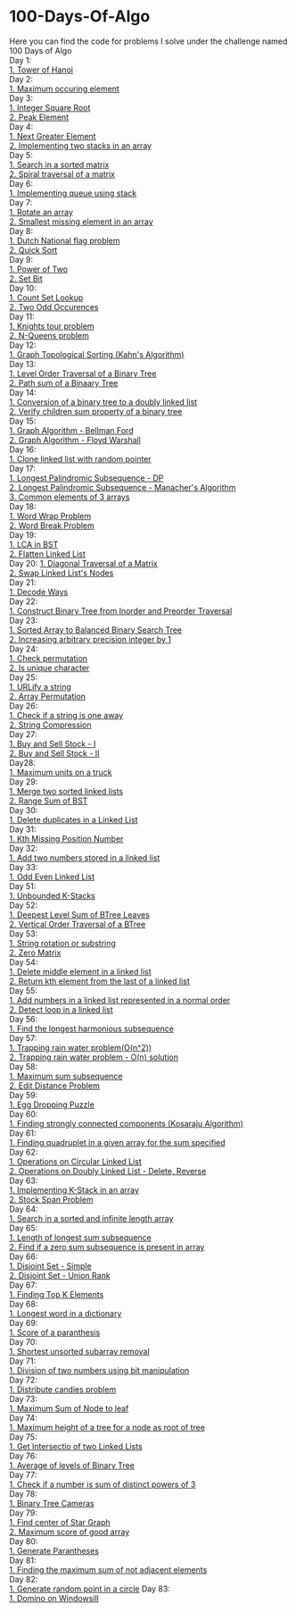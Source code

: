 # 100-Days-Of-Algo
Here you can find the code for problems I solve under the challenge named 100 Days of Algo\
Day 1:\
[1. Tower of Hanoi](https://github.com/tejaswini212/100-Days-Of-Algo/blob/main/Day01/towerOfHanoi.cpp)\
Day 2:\
[1. Maximum occuring element](https://github.com/tejaswini212/100-Days-Of-Algo/blob/main/Day02/maxOccurElem.cpp)\
Day 3:\
[1. Integer Square Root](https://github.com/tejaswini212/100-Days-Of-Algo/blob/main/Day03/intSquareRoot.cpp)\
[2. Peak Element](https://github.com/tejaswini212/100-Days-Of-Algo/blob/main/Day03/peakElement.cpp)\
Day 4:\
[1. Next Greater Element](https://github.com/tejaswini212/100-Days-Of-Algo/blob/main/Day04/nextGreater.cpp)\
[2. Implementing two stacks in an array](https://github.com/tejaswini212/100-Days-Of-Algo/blob/main/Day04/twoStackArray.cpp)\
Day 5:\
[1. Search in a sorted matrix](https://github.com/tejaswini212/100-Days-Of-Algo/blob/main/Day05/searchSortedMat.cpp)\
[2. Spiral traversal of a matrix](https://github.com/tejaswini212/100-Days-Of-Algo/blob/main/Day05/spiralTraversal.cpp)\
Day 6:\
[1. Implementing queue using stack](https://github.com/tejaswini212/100-Days-Of-Algo/blob/main/Day06/queStack.cpp)\
Day 7:\
[1. Rotate an array](https://github.com/tejaswini212/100-Days-Of-Algo/blob/main/Day07/rotateArray.cpp)\
[2. Smallest missing element in an array](https://github.com/tejaswini212/100-Days-Of-Algo/blob/main/Day07/smallestMissing.cpp)\
Day 8:\
[1. Dutch National flag problem](https://github.com/tejaswini212/100-Days-Of-Algo/blob/main/Day08/dutchNationalFlag.cpp)\
[2. Quick Sort](https://github.com/tejaswini212/100-Days-Of-Algo/blob/main/Day08/quickSort.cpp)\
Day 9:\
[1. Power of Two](https://github.com/tejaswini212/100-Days-Of-Algo/blob/main/Day09/powerOfTwo.cpp)\
[2. Set Bit](https://github.com/tejaswini212/100-Days-Of-Algo/blob/main/Day09/setBit.cpp)\
Day 10:\
[1. Count Set Lookup](https://github.com/tejaswini212/100-Days-Of-Algo/blob/main/Day10/countSetLookup.cpp)\
[2. Two Odd Occurences](https://github.com/tejaswini212/100-Days-Of-Algo/blob/main/Day10/twoOddOccurence.cpp)\
Day 11:\
[1. Knights tour problem](https://github.com/tejaswini212/100-Days-Of-Algo/blob/main/Day11/knightsTour.cpp)\
[2. N-Queens problem](https://github.com/tejaswini212/100-Days-Of-Algo/blob/main/Day11/nQueens.cpp)\
Day 12:\
[1. Graph Topological Sorting (Kahn's Algorithm)](https://github.com/tejaswini212/100-Days-Of-Algo/blob/main/Day12/Graph_topSortKahnAlgo.cpp)\
Day 13:\
[1. Level Order Traversal of a Binary Tree](https://github.com/tejaswini212/100-Days-Of-Algo/blob/main/Day13/levelOrderTraversal.cpp)\
[2. Path sum of a Binaary Tree](https://github.com/tejaswini212/100-Days-Of-Algo/blob/main/Day13/pathSum.cpp)\
Day 14:\
[1. Conversion of a binary tree to a doubly linked list](https://github.com/tejaswini212/100-Days-Of-Algo/blob/main/Day14/binTreeToDLL.cpp)\
[2. Verify children sum property of a binary tree](https://github.com/tejaswini212/100-Days-Of-Algo/blob/main/Day14/childrenSum.cpp)\
Day 15:\
[1. Graph Algorithm - Bellman Ford](https://github.com/tejaswini212/100-Days-Of-Algo/blob/main/Day15/bellmanFord_graph.cpp)\
[2. Graph Algorithm - Floyd Warshall](https://github.com/tejaswini212/100-Days-Of-Algo/blob/main/Day15/floydWarshall.cpp)\
Day 16:\
[1. Clone linked list with random pointer](https://github.com/tejaswini212/100-Days-Of-Algo/blob/main/Day16/CloneLinkedList.cpp)\
Day 17:\
[1. Longest Palindromic Subsequence - DP](https://github.com/tejaswini212/100-Days-Of-Algo/blob/main/Day17/DPLongestPalin.cpp)\
[2. Longest Palindromic Subsequence - Manacher's Algorithm](https://github.com/tejaswini212/100-Days-Of-Algo/blob/main/Day17/ManacherAlgoLongestPalin.cpp)\
[3. Common elements of 3 arrays](https://github.com/tejaswini212/100-Days-Of-Algo/blob/main/Day17/comon3Array.cpp)\
Day 18:\
[1. Word Wrap Problem](https://github.com/tejaswini212/100-Days-Of-Algo/blob/main/Day18/WordWrap.cpp)\
[2. Word Break Problem](https://github.com/tejaswini212/100-Days-Of-Algo/blob/main/Day18/wordbreak.cpp)\
Day 19:\
[1. LCA in BST](https://github.com/tejaswini212/100-Days-Of-Algo/blob/main/Day19/LCAinBST.cpp)\
[2. Flatten Linked List](https://github.com/tejaswini212/100-Days-Of-Algo/blob/main/Day19/flattenLL.cpp)\
Day 20:
[1. Diagonal Traversal of a Matrix](https://github.com/tejaswini212/100-Days-Of-Algo/blob/main/Day20/diagonaltrav.cpp)\
[2. Swap Linked List's Nodes](https://github.com/tejaswini212/100-Days-Of-Algo/blob/main/Day20/swapLLNodes.cpp)\
Day 21:\
[1. Decode Ways](https://github.com/tejaswini212/100-Days-Of-Algo/blob/main/Day21/decodeWays.cpp)\
Day 22:\
[1. Construct Binary Tree from Inorder and Preorder Traversal](https://github.com/tejaswini212/100-Days-Of-Algo/blob/main/Day22/constructBT.cpp)\
Day 23:\
[1. Sorted Array to Balanced Binary Search Tree](https://github.com/tejaswini212/100-Days-Of-Algo/blob/main/Day23/SAtoBalancedBST.cpp)\
[2. Increasing arbitrary precision integer by 1](https://github.com/tejaswini212/100-Days-Of-Algo/blob/main/Day23/incArbPrecisInt.cpp)\
Day 24:\
[1. Check permutation](https://github.com/tejaswini212/100-Days-Of-Algo/blob/main/Day24/CheckPermutation.java)\
[2. Is unique character](https://github.com/tejaswini212/100-Days-Of-Algo/blob/main/Day24/IsUniqueChars.java)\
Day 25:\
[1. URLify a string](https://github.com/tejaswini212/100-Days-Of-Algo/blob/main/Day25/URLify.java)\
[2. Array Permutation](https://github.com/tejaswini212/100-Days-Of-Algo/blob/main/Day25/arrPermute.cpp)\
Day 26:\
[1. Check if a string is one away](https://github.com/tejaswini212/100-Days-Of-Algo/blob/main/Day26/OneAway.java)\
[2. String Compression](https://github.com/tejaswini212/100-Days-Of-Algo/blob/main/Day26/StringCompression.java)\
Day 27:\
[1. Buy and Sell Stock - I](https://github.com/tejaswini212/100-Days-Of-Algo/blob/main/Day27/BuyAndSellStock.cpp)\
[2. Buy and Sell Stock - II](https://github.com/tejaswini212/100-Days-Of-Algo/blob/main/Day27/BuyAndSellStockTwice.cpp)\
Day28:\
[1. Maximum units on a truck](https://github.com/tejaswini212/100-Days-Of-Algo/blob/main/Day28/maxUnitsOnTruck.cpp)\
Day 29:\
[1. Merge two sorted linked lists](https://github.com/tejaswini212/100-Days-Of-Algo/blob/main/Day29/mergeTwoSortedLL.cpp)\
[2. Range Sum of BST](https://github.com/tejaswini212/100-Days-Of-Algo/blob/main/Day29/rangeSumOfBST.cpp)\
Day 30:\
[1. Delete duplicates in a Linked List](https://github.com/tejaswini212/100-Days-Of-Algo/blob/main/Day30/delDupLL.cpp)\
Day 31:\
[1. Kth Missing Position Number](https://github.com/tejaswini212/100-Days-Of-Algo/blob/main/Day31/kthMissingPosNum.cpp)\
Day 32:\
[1. Add two numbers stored in a linked list](https://github.com/tejaswini212/100-Days-Of-Algo/blob/main/Day32/add2numLL.cpp)\
Day 33:\
[1. Odd Even Linked List](https://github.com/tejaswini212/100-Days-Of-Algo/blob/main/Day33/oddEvenLL.cpp)\
Day 51:\
[1. Unbounded K-Stacks](https://github.com/tejaswini212/100-Days-Of-Algo/blob/main/Day51/unboundedKSack.cpp)\
Day 52:\
[1. Deepest Level Sum of BTree Leaves](https://github.com/tejaswini212/100-Days-Of-Algo/blob/main/Day52/deepestLevelSum.cpp)\
[2. Vertical Order Traversal of a BTree](https://github.com/tejaswini212/100-Days-Of-Algo/blob/main/Day52/verticalOrderTravBT.cpp)\
Day 53:\
[1. String rotation or substring](https://github.com/tejaswini212/100-Days-Of-Algo/blob/main/Day53/StringRotation.cpp)\
[2. Zero Matrix](https://github.com/tejaswini212/100-Days-Of-Algo/blob/main/Day53/zeroMatrix.cpp)\
Day 54:\
[1. Delete middle element in a linked list](https://github.com/tejaswini212/100-Days-Of-Algo/blob/main/Day54/deleteMidEle.cpp)\
[2. Return kth element from the last of a linked list](https://github.com/tejaswini212/100-Days-Of-Algo/blob/main/Day54/returnKthElemLL.cpp)\
Day 55:\
[1. Add numbers in a linked list represented in a normal order](https://github.com/tejaswini212/100-Days-Of-Algo/blob/main/Day55/addNumsLLForward.cpp)\
[2. Detect loop in a linked list](https://github.com/tejaswini212/100-Days-Of-Algo/blob/main/Day55/loopInLL.cpp)\
Day 56:\
[1. Find the longest harmonious subsequence](https://github.com/tejaswini212/100-Days-Of-Algo/tree/main/Day56)\
Day 57:\
[1. Trapping rain water problem(O(n^2))](https://github.com/tejaswini212/100-Days-Of-Algo/blob/main/Day57/trappingRain2.cpp)\
[2. Trapping rain water problem - O(n) solution](https://github.com/tejaswini212/100-Days-Of-Algo/blob/main/Day57/ntrappingRainWater.cpp)\
Day 58:\
[1. Maximum sum subsequence](https://github.com/tejaswini212/100-Days-Of-Algo/blob/main/Day58/MaxSumIncSub.cpp)\
[2. Edit Distance Problem](https://github.com/tejaswini212/100-Days-Of-Algo/blob/main/Day58/EditDistance.cpp)\
Day 59:\
[1. Egg Dropping Puzzle](https://github.com/tejaswini212/100-Days-Of-Algo/blob/main/Day59/eggDropping.cpp)\
Day 60:\
[1. Finding strongly connected components (Kosaraju Algorithm)](https://github.com/tejaswini212/100-Days-Of-Algo/blob/main/Day60/korasajuAlgo.cpp)\
Day 61:\
[1. Finding quadruplet in a given array for the sum specified](https://github.com/tejaswini212/100-Days-Of-Algo/blob/main/Day61/findQuadruplet.cpp)\
Day 62:\
[1. Operations on Circular Linked List](https://github.com/tejaswini212/100-Days-Of-Algo/blob/main/Day62/circularLL.cpp)\
[2. Operations on Doubly Linked List - Delete, Reverse](https://github.com/tejaswini212/100-Days-Of-Algo/blob/main/Day62/delHeadDLL.cpp)\
Day 63:\
[1. Implementing K-Stack in an array](https://github.com/tejaswini212/100-Days-Of-Algo/blob/main/Day63/impl_K_StackArr.cpp)\
[2. Stock Span Problem](https://github.com/tejaswini212/100-Days-Of-Algo/blob/main/Day63/stockSpan.cpp)\
Day 64:\
[1. Search in a sorted and infinite length array](https://github.com/tejaswini212/100-Days-Of-Algo/blob/main/Day64/searchInf.cpp)\
Day 65:\
[1. Length of longest sum subsequence](https://github.com/tejaswini212/100-Days-Of-Algo/blob/main/Day65/longSumLen.cpp)\
[2. Find if a zero sum subsequence is present in array](https://github.com/tejaswini212/100-Days-Of-Algo/blob/main/Day65/zeroSumSub.cpp)\
Day 66:\
[1. Disjoint Set - Simple](https://github.com/tejaswini212/100-Days-Of-Algo/blob/main/Day66/disjointSet.cpp)\
[2. Disjoint Set - Union Rank](https://github.com/tejaswini212/100-Days-Of-Algo/blob/main/Day66/disjSetUnionRank.cpp)\
Day 67:\
[1. Finding Top K Elements](https://github.com/tejaswini212/100-Days-Of-Algo/blob/main/Day67/topKElements.cpp)\
Day 68:\
[1. Longest word in a dictionary](https://github.com/tejaswini212/100-Days-Of-Algo/blob/main/Day68/longWordInDict.cpp)\
Day 69:\
[1. Score of a paranthesis](https://github.com/tejaswini212/100-Days-Of-Algo/blob/main/Day69/scParan.cpp)\
Day 70:\
[1. Shortest unsorted subarray removal](https://github.com/tejaswini212/100-Days-Of-Algo/blob/main/Day70/shortestUnsorted.cpp)\
Day 71:\
[1. Division of two numbers using bit manipulation](https://github.com/tejaswini212/100-Days-Of-Algo/blob/main/Day71/divTwoNum.cpp)\
Day 72:\
[1. Distribute candies problem](https://github.com/tejaswini212/100-Days-Of-Algo/blob/main/Day72/distributeCandy.cpp)\
Day 73:\
[1. Maximum Sum of Node to leaf](https://github.com/tejaswini212/100-Days-Of-Algo/blob/main/Day73/maxSumNodeToLeaf.cpp)\
Day 74:\
[1. Maximum height of a tree for a node as root of tree](https://github.com/tejaswini212/100-Days-Of-Algo/blob/main/Day74/dpOnTrees2.cpp)\
Day 75:\
[1. Get Intersectio of two Linked Lists](https://github.com/tejaswini212/100-Days-Of-Algo/blob/main/Day75/getIntersectLL.cpp)\
Day 76:\
[1. Average of levels of Binary Tree](https://github.com/tejaswini212/100-Days-Of-Algo/blob/main/Day76/avgOfLevelBT.cpp)\
Day 77:\
[1. Check if a number is sum of distinct powers of 3](https://github.com/tejaswini212/100-Days-Of-Algo/blob/main/Day77/sumOfPower3.cpp)\
Day 78:\
[1. Binary Tree Cameras](https://github.com/tejaswini212/100-Days-Of-Algo/blob/main/Day78/BTreeCamDFS.cpp)\
Day 79:\
[1. Find center of Star Graph](https://github.com/tejaswini212/100-Days-Of-Algo/blob/main/Day79/findCenterOfStarGraph.cpp)\
[2. Maximum score of good array](https://github.com/tejaswini212/100-Days-Of-Algo/blob/main/Day79/maxScoreOfGoodArray.cpp)\
Day 80:\
[1. Generate Parantheses](https://github.com/tejaswini212/100-Days-Of-Algo/blob/main/Day80/genPar.cpp)\
Day 81:\
[1. Finding the maximum sum of not adjacent elements](https://github.com/tejaswini212/100-Days-Of-Algo/blob/main/Day81/maxSubsetSumNoAdj.cpp)\
Day 82:\
[1. Generate random point in a circle](https://github.com/tejaswini212/100-Days-Of-Algo/blob/main/Day82/generateRandomCir.cpp)
Day 83:\
[1. Domino on Windowsill](https://github.com/tejaswini212/100-Days-Of-Algo/blob/main/Day83/dominoOnWin.cpp)
